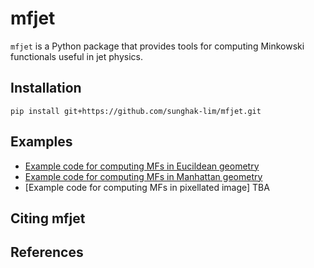 # mfjet

`mfjet` is a Python package that provides tools for computing Minkowski functionals useful in jet physics.


Installation
------------

```
pip install git+https://github.com/sunghak-lim/mfjet.git
```

Examples
-------
 * [Example code for computing MFs in Eucildean geometry](examples/Tutorial_MF_Euclidean.ipynb)
 * [Example code for computing MFs in Manhattan geometry](examples/Tutorial_MF_Manhattan.ipynb)
 * [Example code for computing MFs in pixellated image] TBA

Citing mfjet
------------

References
----------
